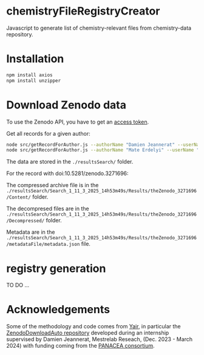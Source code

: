 # chemistryFileRegistryCreator

Javascript to generate list of chemistry-relevant files from chemistry-data repository.

# Installation

```bash
npm install axios
npm install unzipper
```

# Download Zenodo data

To use the Zenodo API, you have to get an [access token](./zenodoToken/README.md).

Get all records for a given author:
```bash
node src/getRecordForAuthor.js --authorName "Damien Jeannerat" --userName "DamienJeanneratAsUserName"
node src/getRecordForAuthor.js --authorName "Mate Erdelyi" --userName "DamienJeanneratAsUserName"
```

The data are stored in the `./resultsSearch/` folder.

For the record with doi:10.5281/zenodo.3271696:

The compressed archive file is in the `./resultsSearch/Search_1_11_3_2025_14h53m49s/Results/theZenodo_3271696/Content/` folder.

The decompresed files are in the `./resultsSearch/Search_1_11_3_2025_14h53m49s/Results/theZenodo_3271696/Decompressed/` folder.

Metadata are in the `./resultsSearch/Search_1_11_3_2025_14h53m49s/Results/theZenodo_3271696/metadataFile/metadata.json` file.

# registry generation

TO DO ...

# Acknowledgements

Some of the methodology and code comes from [Yair](https://github.com/YairRodz), in particular the [ZenodoDownloadAuto repository](https://github.com/YairRodz/ZenodoDownloadAuto) developed during an internship supervised by Damien Jeannerat, Mestrelab Reseach, (Dec. 2023 - March 2024) with funding coming from the [PANACEA consortium](https://www.panacea-nmr.eu/).


